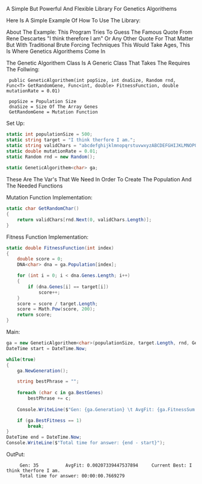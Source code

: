A Simple But Powerful And Flexible Library For Genetics Algorithems 

Here Is A Simple Example Of How To Use The Library:

About The Example:
This Program Tries To Guess The Famous Quote From Rene Descartes "I think therefore I am" Or Any Other Quote For That Matter
But With Traditional Brute Forcing Techniques This Would Take Ages, This Is Where Genetics Algorithems Come In

The Genetic Algorithem Class Is A Generic Class That Takes The Requires The Follwing: 

     public GeneticAlgorithem(int popSize, int dnaSize, Random rnd, Func<T> GetRandomGene, Func<int, double> FitnessFunction, double mutationRate = 0.01)
     
     popSize = Population Size
     dnaSize = Size Of The Array Genes
     GetRandomGene = Mutation Function

Set Up:
```csharp
static int populationSize = 500;
static string target = "I think therfore I am.";
static string validChars = "abcdefghijklmnopqrstuvwxyzABCDEFGHIJKLMNOPQRSTUVWXYZ.!?,'– ";
static double mutationRate = 0.01;
static Random rnd = new Random();
        
static GeneticAlgorithem<char> ga;

```
These Are The Var's That We Need In Order To Create The Population And The Needed Functions

Mutation Function Implementation:
```csharp
static char GetRandomChar()
{
    return validChars[rnd.Next(0, validChars.Length)];
}
```
Fitness Function Implementation:
```csharp
static double FitnessFunction(int index)
{
    double score = 0;
    DNA<char> dna = ga.Population[index];

    for (int i = 0; i < dna.Genes.Length; i++)
    {
        if (dna.Genes[i] == target[i])
            score++;
    }
    score = score / target.Length;
    score = Math.Pow(score, 200);
    return score;
}
```

Main:
```csharp
ga = new GeneticAlgorithem<char>(populationSize, target.Length, rnd, GetRandomChar, FitnessFunction, mutationRate);
DateTime start = DateTime.Now;

while(true)
{
    ga.NewGeneration();

    string bestPhrase = "";
    
    foreach (char c in ga.BestGenes)
        bestPhrase += c;
        
    Console.WriteLine($"Gen: {ga.Generation} \t AvgFit: {ga.FitnessSum / populationSize} \t Current Best: {bestPhrase}");

    if (ga.BestFitness == 1)
        break;
}
DateTime end = DateTime.Now;
Console.WriteLine($"Total time for answer: {end - start}");

```
OutPut:
```
     Gen: 35          AvgFit: 0.00207339447537894     Current Best: I think therfore I am.
     Total time for answer: 00:00:00.7669279
```
